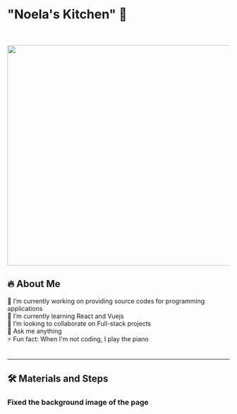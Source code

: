 # "Noela's Kitchen" 👋
<br>
<br>
<div id="header" align="justify">
  <img src="https://media.giphy.com/media/EDV30lQQ9VW5q/giphy.gif" width="1000" height="500"/>
</div>

## :fire: About Me<br>
 🔭 I’m currently working on providing source codes for programming applications<br>
 🌱 I’m currently learning React and Vuejs<br>
 👯 I’m looking to collaborate on Full-stack projects<br>
 💬 Ask me anything<br>
 ⚡ Fun fact: When I'm not coding, I play the piano<br>
<br>

---

## :hammer_and_wrench: Materials and Steps
### Fixed the background image of the page
###
###
###
###
###
###
###
